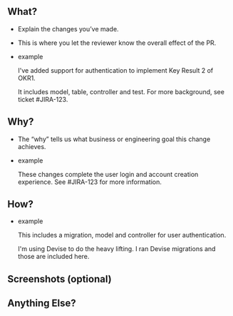 ## What?
- Explain the changes you’ve made.
- This is where you let the reviewer know the overall effect of the PR.
- example

  I've added support for authentication to implement Key Result 2 of OKR1. 

  It includes model, table, controller and test. For more background, see ticket #JIRA-123.


## Why?
- The “why” tells us what business or engineering goal this change achieves.
- example
  
  These changes complete the user login and account creation experience. See #JIRA-123 for more information.


## How?
- example

  This includes a migration, model and controller for user authentication. 
  
  I'm using Devise to do the heavy lifting. I ran Devise migrations and those are included here.


## Screenshots (optional)


## Anything Else?

